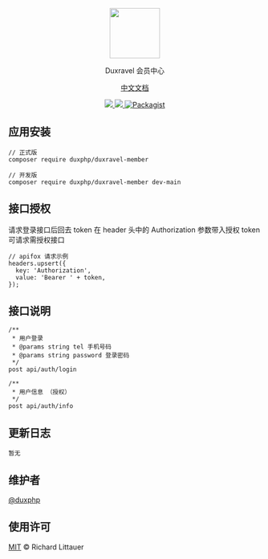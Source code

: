 <p align="center">
<a href="https://www.duxravel.com/">
    <img src="https://github.com/duxphp/duxravel/blob/main/resources/image/watermark.png?raw=true" width="100" height="100">
</a>

<p align="center">Duxravel 会员中心</p>

<p align="center">
<a href="https://doc.duxravel.com">中文文档</a>
</p>

<p align="center">
    <a href="https://packagist.org/packages/duxphp/duxravel-member">
        <img src="https://img.shields.io/github/v/release/duxphp/duxravel-member">
    </a>
    <a href="https://packagist.org/packages/duxphp/duxravel-member">
        <img src="https://img.shields.io/packagist/dt/duxphp/duxravel-member.svg?style=flat-square">
    </a>
    <a href="https://packagist.org/packages/duxphp/member">
        <img src="https://img.shields.io/packagist/l/duxphp/duxravel-member.svg?maxAge=2592000&&style=flat-square" alt="Packagist">
    </a>
</p>


## 应用安装
```
// 正式版
composer require duxphp/duxravel-member

// 开发版
composer require duxphp/duxravel-member dev-main
```


## 接口授权
请求登录接口后回去 token 在 header 头中的 Authorization 参数带入授权 token 可请求需授权接口
```
// apifox 请求示例
headers.upsert({
  key: 'Authorization',
  value: 'Bearer ' + token,
});
```

## 接口说明
```
/**
 * 用户登录
 * @params string tel 手机号码
 * @params string password 登录密码
 */
post api/auth/login

/**
 * 用户信息 （授权）
 */
post api/auth/info
```

## 更新日志
```
暂无
```

## 维护者

[@duxphp](https://github.com/duxphp)

## 使用许可

[MIT](LICENSE) © Richard Littauer